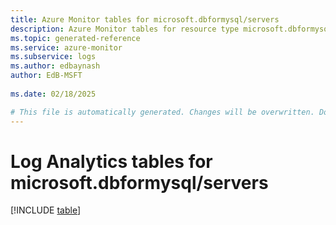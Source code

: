 ```yaml
---
title: Azure Monitor tables for microsoft.dbformysql/servers
description: Azure Monitor tables for resource type microsoft.dbformysql/servers
ms.topic: generated-reference
ms.service: azure-monitor
ms.subservice: logs
ms.author: edbaynash
author: EdB-MSFT
   
ms.date: 02/18/2025

# This file is automatically generated. Changes will be overwritten. Do not change this file directly.
---
```


# Log Analytics tables for microsoft.dbformysql/servers  

[!INCLUDE [table](~/reusable-content/ce-skilling/azure/includes/azure-monitor/reference/tables/microsoft-dbformysql_servers-include.md)]

